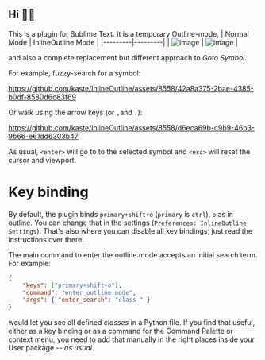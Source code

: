 ## Hi 👋🏾

This is a plugin for Sublime Text.  It is a temporary Outline-mode,
| Normal Mode | InlineOutline Mode |
|---------|---------|
| ![image](https://github.com/kaste/InlineOutline/assets/8558/3736cef5-44fe-47ff-bcb7-ab0608f43351) | ![image](https://github.com/kaste/InlineOutline/assets/8558/6e76ef65-c5cb-4da7-8e69-9e5ffcfa3685) |

and also a complete replacement but different approach to *Goto Symbol*.

For example, fuzzy-search for a symbol:

https://github.com/kaste/InlineOutline/assets/8558/42a8a375-2bae-4385-b0df-8580d6c83f69

Or walk using the arrow keys (or `,`and `.`):

https://github.com/kaste/InlineOutline/assets/8558/d6eca69b-c9b9-46b3-9b66-e61dd6303b47

As usual, `<enter>` will go to to the selected symbol and `<esc>` will reset the
cursor and viewport.


# Key binding

By default, the plugin binds `primary+shift+o` (`primary` is `ctrl`), `o` as in
outline.  You can change that in the settings (`Preferences: InlineOutline Settings`).
That's also where you can disable all key bindings; just read the instructions over there.

The main command to enter the outline mode accepts an initial search term. For example:

```json
{
    "keys": ["primary+shift+o"],
    "command": "enter_outline_mode",
    "args": { "enter_search": "class " }
}
```

would let you see all defined *classes* in a Python file.  If you find that
useful, either as a key binding or as a command for the Command Palette or
context menu, you need to add that manually in the right places inside your
User package -- *as usual*.
